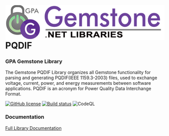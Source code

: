 <img align="right" src="img/gemstone-wide-600.png" alt="gemstone logo">

# PQDIF
### GPA Gemstone Library

The Gemstone PQDIF Library organizes all Gemstone functionality for parsing and generating PQDIF(IEEE 1159.3-2003) files, used to exchange voltage, current, power, and energy measurements between software applications. PQDIF is an acronym for Power Quality Data Interchange Format.

[![GitHub license](https://img.shields.io/github/license/gemstone/pqdif?color=4CC61E)](https://github.com/gemstone/pqdif/blob/master/LICENSE)
[![Build status](https://ci.appveyor.com/api/projects/status/ghedacvalu5imiev?svg=true)](https://ci.appveyor.com/project/ritchiecarroll/pqdif)
![CodeQL](https://github.com/gemstone/pqdif/workflows/CodeQL/badge.svg)

### Documentation
[Full Library Documentation](https://gemstone.github.io/pqdif/help)
